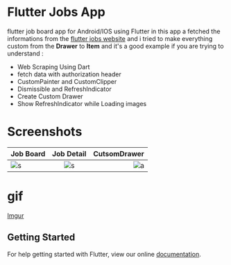 # Flutter Jobs App

 flutter job board app for Android/IOS using Flutter in this app a fetched the informations from the [flutter jobs website](https://flutterjobs.info/) and i tried to make everything custom from the **Drawer** to **Item** and it's a good example if you are trying to understand :
 * Web Scraping Using Dart
 * fetch data with authorization header
 * CustomPainter and CustomClipper 
 * Dismissible and RefreshIndicator 
 * Create Custom Drawer 
 * Show RefreshIndicator while Loading images 
 
# Screenshots


| Job Board        | Job Detail           | CutsomDrawer  |
| ------------- |:-------------:| -----:|
|![s](https://i.imgur.com/y2VFwVj.png)    | ![s](https://i.imgur.com/3E4HUgT.png) | ![a](https://i.imgur.com/dTSdfTc.png) |

 
 
# gif
[Imgur](https://i.imgur.com/sWkXRne.gifv)

## Getting Started

For help getting started with Flutter, view our online
[documentation](https://flutter.io/).
